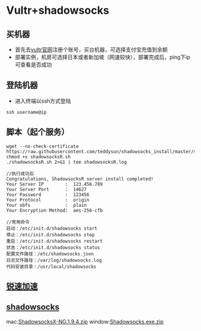 # Vultr+shadowsocks

## 买机器
- 首先去[vultr官网](https://my.vultr.com/)注册个账号，买台机器，可选择支付宝充值到余额
- 部署实例，机房可选择日本或者新加坡（网速较快），部署完成后，ping下ip可查看是否成功
## 登陆机器

- 进入终端以ssh方式登陆
```
ssh username@ip
```
## 脚本（起个服务）
```
wget --no-check-certificate https://raw.githubusercontent.com/teddysun/shadowsocks_install/master/shadowsocksR.sh
chmod +x shadowsocksR.sh
./shadowsocksR.sh 2>&1 | tee shadowsocksR.log

//执行成功后
Congratulations, ShadowsocksR server install completed!
Your Server IP        :  123.456.789 
Your Server Port      :  14627 
Your Password         :  123456 
Your Protocol         :  origin 
Your obfs             :  plain 
Your Encryption Method:  aes-256-cfb 

//常用命令
启动：/etc/init.d/shadowsocks start
停止：/etc/init.d/shadowsocks stop
重启：/etc/init.d/shadowsocks restart
状态：/etc/init.d/shadowsocks status
配置文件路径：/etc/shadowsocks.json
日志文件路径：/var/log/shadowsocks.log
代码安装目录：/usr/local/shadowsocks
```
## [锐速加速](https://www.vultrcn.com/tag/%E9%94%90%E9%80%9F%E4%B8%80%E9%94%AE/)
## [shadowsocks](https://github.com/shadowsocks/ShadowsocksX-NG)
mac:[ShadowsocksX-NG.1.9.4.zip](https://www.yuque.com/attachments/yuque/0/2021/zip/384983/1610637483476-5b8ac1b7-2e64-4350-af42-b3302e5852b2.zip?_lake_card=%7B%22uid%22%3A%221610637477242-0%22%2C%22src%22%3A%22https%3A%2F%2Fwww.yuque.com%2Fattachments%2Fyuque%2F0%2F2021%2Fzip%2F384983%2F1610637483476-5b8ac1b7-2e64-4350-af42-b3302e5852b2.zip%22%2C%22name%22%3A%22ShadowsocksX-NG.1.9.4.zip%22%2C%22size%22%3A13165024%2C%22type%22%3A%22application%2Fzip%22%2C%22ext%22%3A%22zip%22%2C%22progress%22%3A%7B%22percent%22%3A99%7D%2C%22status%22%3A%22done%22%2C%22percent%22%3A0%2C%22id%22%3A%22Oq2KF%22%2C%22card%22%3A%22file%22%7D)
window:[Shadowsocks.exe.zip](https://www.yuque.com/attachments/yuque/0/2021/zip/384983/1610637604605-47af6660-628c-47c9-b055-6ada299a9974.zip?_lake_card=%7B%22uid%22%3A%221610637604149-0%22%2C%22src%22%3A%22https%3A%2F%2Fwww.yuque.com%2Fattachments%2Fyuque%2F0%2F2021%2Fzip%2F384983%2F1610637604605-47af6660-628c-47c9-b055-6ada299a9974.zip%22%2C%22name%22%3A%22Shadowsocks.exe.zip%22%2C%22size%22%3A339803%2C%22type%22%3A%22application%2Fzip%22%2C%22ext%22%3A%22zip%22%2C%22progress%22%3A%7B%22percent%22%3A99%7D%2C%22status%22%3A%22done%22%2C%22percent%22%3A0%2C%22id%22%3A%22PnIEp%22%2C%22card%22%3A%22file%22%7D)








